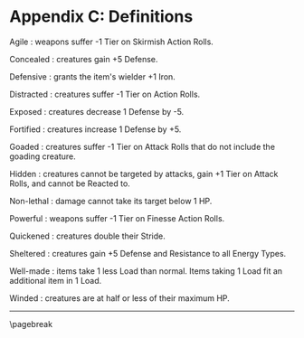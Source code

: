 # Appendix C: Definitions

Agile
: weapons suffer -1 Tier on Skirmish Action Rolls.

Concealed
: creatures gain +5 Defense.

Defensive
: grants the item's wielder +1 Iron.

Distracted
: creatures suffer -1 Tier on Action Rolls.

Exposed
: creatures decrease 1 Defense by -5.

Fortified
: creatures increase 1 Defense by +5.

Goaded
: creatures suffer -1 Tier on Attack Rolls that do not include the goading creature.

Hidden
: creatures cannot be targeted by attacks, gain +1 Tier on Attack Rolls, and cannot be Reacted to.

Non-lethal
: damage cannot take its target below 1 HP.

Powerful
: weapons suffer -1 Tier on Finesse Action Rolls.

Quickened
: creatures double their Stride.

Sheltered
: creatures gain +5 Defense and Resistance to all Energy Types.

Well-made
: items take 1 less Load than normal. Items taking 1 Load fit an additional item in 1 Load.

Winded
: creatures are at half or less of their maximum HP.

* * * * * * * * * * * * * * * * * * * * * * * * * * * * * * * * * * * * * * * *

\pagebreak
